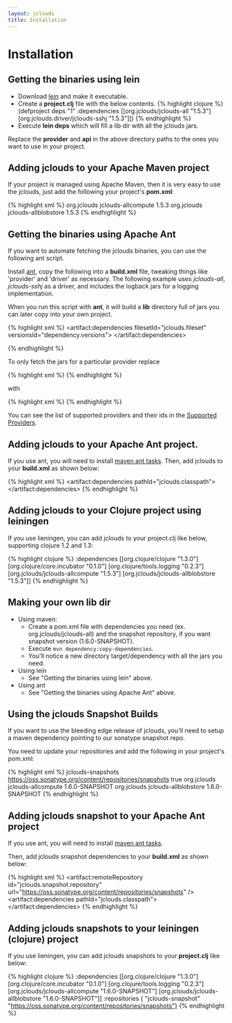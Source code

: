 ```yaml
---
layout: jclouds
title: Installation
---
```

# Installation

## Getting the binaries using lein

  * Download [lein](https://github.com/technomancy/leiningen/raw/stable/bin/lein) and make it executable.
  * Create a __project.clj__ file with the below contents.
{% highlight clojure %}
(defproject deps "1" :dependencies [[org.jclouds/jclouds-all "1.5.3"] [org.jclouds.driver/jclouds-sshj "1.5.3"]])
{% endhighlight %}
  * Execute __lein deps__ which will fill a lib dir with all the jclouds jars.

Replace the __provider__ and __api__ in the above directory paths to the ones you want to use in your project.

## Adding jclouds to your Apache Maven project

If your project is managed using Apache Maven, then it is very easy to use the jclouds, just add
the following your project's __pom.xml__:

{% highlight xml %}
<dependencies>
  <dependency>
    <groupId>org.jclouds</groupId>
    <artifactId>jclouds-allcompute</artifactId>
    <version>1.5.3</version>
  </dependency>
  <dependency>
    <groupId>org.jclouds</groupId>
    <artifactId>jclouds-allblobstore</artifactId>
    <version>1.5.3</version>
  </dependency>
</dependencies>
{% endhighlight %}

## Getting the binaries using Apache Ant

If you want to automate fetching the jclouds binaries, you can use the following ant script.

Install [ant](http://ant.apache.org/), copy the following into a __build.xml__ file, tweaking things like 'provider' and 'driver' as necessary. The following example uses *jclouds-all*, *jclouds-sshj* as a driver, and includes the logback jars for a logging implementation.

When you run this script with __ant__, it will build a __lib__ directory full of jars you can later copy into your own project.

{% highlight xml %}
<project default="sync-lib" xmlns:artifact="urn:maven-artifact-ant" >
  <target name="sync-lib" depends="initmvn">
    <delete dir="lib" />
    <mkdir dir="lib" />
    <artifact:dependencies filesetId="jclouds.fileset" versionsId="dependency.versions">
      <dependency groupId="org.jclouds" artifactId="jclouds-all" version="1.5.3" />
      <dependency groupId="org.jclouds.driver" artifactId="jclouds-sshj" version="1.5.3" />
      <dependency groupId="ch.qos.logback" artifactId="logback-classic" version="[1.0.0,)" />
    </artifact:dependencies>
    <copy todir="lib" verbose="true">
      <fileset refid="jclouds.fileset"/>
      <mapper type="flatten" />
    </copy>
  </target>
  
  <get src="http://search.maven.org/remotecontent?filepath=org/apache/maven/maven-ant-tasks/2.1.3/maven-ant-tasks-2.1.3.jar" dest="maven-ant-tasks.jar"/>
  
  <target name="initmvn">
    <path id="maven-ant-tasks.classpath" path="maven-ant-tasks.jar"/>
    <typedef resource="org/apache/maven/artifact/ant/antlib.xml"
             uri="urn:maven-artifact-ant"
             classpathref="maven-ant-tasks.classpath"/>
  </target>
</project>
{% endhighlight %}

To only fetch the jars for a particular provider replace

{% highlight xml %}
      <dependency groupId="org.jclouds" artifactId="jclouds-all" version="1.5.3" />
{% endhighlight %}

with

{% highlight xml %}
      <dependency groupId="org.jclouds.provider" artifactId="the-provider-id" version="1.5.3" />
{% endhighlight %}

You can see the list of supported providers and their ids in the [Supported Providers](/documentation/reference/supported-providers).

## Adding jclouds to your Apache Ant project.

If you use ant, you will need to install [maven ant tasks](http://maven.apache.org/ant-tasks/index.html).
Then, add jclouds to your __build.xml__ as shown below:

{% highlight xml %}
<artifact:dependencies pathId="jclouds.classpath">
  <dependency groupId="org.jclouds" 
              artifactId="jclouds-allcompute"
              version="1.5.3" />
  <dependency groupId="org.jclouds"
              artifactId="jclouds-allblobstore"
              version="1.5.3" />
</artifact:dependencies>
{% endhighlight %}

## Adding jclouds to your Clojure project using leiningen

If you use lieningen, you can add jclouds to your project.clj like below, supporting clojure 1.2 and 1.3:

{% highlight clojure %}
:dependencies [[org.clojure/clojure "1.3.0"]
               [org.clojure/core.incubator "0.1.0"]
               [org.clojure/tools.logging "0.2.3"]
               [org.jclouds/jclouds-allcompute "1.5.3"]
               [org.jclouds/jclouds-allblobstore "1.5.3"]]
{% endhighlight %}

## Making your own lib dir
  * Using maven:
    * Create a pom.xml file with dependencies you need (ex. org.jclouds/jclouds-all) and the snapshot repository, if you want snapshot version (1.6.0-SNAPSHOT).
    * Execute `mvn dependency:copy-dependencies`.
    * You'll notice a new directory target/dependency with all the jars you need.
  * Using lein
    * See "Getting the binaries using lein" above.
  * Using ant
    * See "Getting the binaries using Apache Ant" above.

## Using the jclouds Snapshot Builds

If you want to use the bleeding edge release of jclouds, you'll need to setup a maven dependency pointing to our sonatype snapshot repo.

You need to update your repositories and add the following in your project's pom.xml:

{% highlight xml %}
<repositories>
  <repository>
    <id>jclouds-snapshots</id>
    <url>https://oss.sonatype.org/content/repositories/snapshots</url>
    <snapshots>
      <enabled>true</enabled>
    </snapshots>
  </repository>
</repositories>
<dependencies>
  <dependency>
    <groupId>org.jclouds</groupId>
    <artifactId>jclouds-allcompute</artifactId>
    <version>1.6.0-SNAPSHOT</version>
  </dependency>
  <dependency>
    <groupId>org.jclouds</groupId>
    <artifactId>jclouds-allblobstore</artifactId>
    <version>1.6.0-SNAPSHOT</version>
  </dependency>
</dependencies>
{% endhighlight %}

## Adding jclouds snapshot to your Apache Ant project

If you use ant, you will need to install [maven ant tasks](http://maven.apache.org/ant-tasks/index.html).

Then, add jclouds snapshot dependencies to your __build.xml__ as shown below:

{% highlight xml %}
<artifact:remoteRepository id="jclouds.snapshot.repository"
                           url="https://oss.sonatype.org/content/repositories/snapshots" />
<artifact:dependencies pathId="jclouds.classpath">
  <dependency groupId="org.jclouds"
              artifactId="jclouds-allcompute"
              version="1.6.0-SNAPSHOT" />
  <dependency groupId="org.jclouds"
              artifactId="jclouds-allblobstore"
              version="1.6.0-SNAPSHOT" />
  <remoteRepository refid="jclouds.snapshot.repository" />
</artifact:dependencies>
{% endhighlight %}

## Adding jclouds snapshots to your leiningen (clojure) project

If you use lieningen, you can add jclouds snapshots to your __project.clj__ like below:

{% highlight clojure %}
  :dependencies [[org.clojure/clojure "1.3.0"]
                 [org.clojure/core.incubator "0.1.0"]
                 [org.clojure/tools.logging "0.2.3"]
                 [org.jclouds/jclouds-allcompute "1.6.0-SNAPSHOT"]
                 [org.jclouds/jclouds-allblobstore "1.6.0-SNAPSHOT"]]
  :repositories { "jclouds-snapshot" "https://oss.sonatype.org/content/repositories/snapshots"}
{% endhighlight %}
